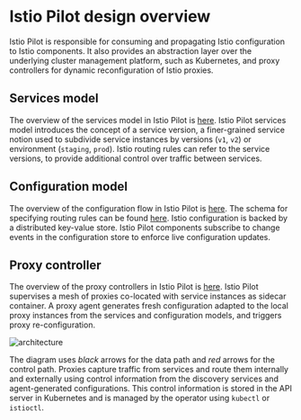 # Istio Pilot design overview

Istio Pilot is responsible for consuming and propagating Istio configuration to Istio components. It also provides an abstraction layer over the underlying cluster management platform, such as Kubernetes, and proxy controllers for dynamic reconfiguration of Istio proxies.

## Services model

The overview of the services model in Istio Pilot is [here](service-registry.md).
Istio Pilot services model introduces the concept of a service version, a finer-grained service notion used to subdivide service instances by versions (`v1`, `v2`) or environment (`staging`, `prod`). Istio routing rules can refer to the service versions, to provide additional control over traffic between services.

## Configuration model

The overview of the configuration flow in Istio Pilot is
[here](https://istio.io/docs/reference/config/traffic-rules/). The schema for specifying routing rules can
be found [here](https://github.com/istio/api/blob/master/routing/v1alpha1/route_rule.proto).
Istio configuration is backed by a distributed key-value store. Istio Pilot components subscribe to change events in the configuration store to enforce live configuration updates.

## Proxy controller

The overview of the proxy controllers in Istio Pilot is [here](proxy-controller.md).
Istio Pilot supervises a mesh of proxies co-located with service instances as sidecar container. A proxy agent generates fresh configuration adapted to the local proxy instances from the services and configuration models, and triggers proxy re-configuration.

![architecture](https://cdn.rawgit.com/istio/istio/master/pilot/doc/pilot.svg)

The diagram uses _black_ arrows for the data path and _red_ arrows for the control path. Proxies capture traffic from services and route them internally and externally using control information from the discovery services and agent-generated configurations. This control information is stored in the API server in Kubernetes and is managed by the operator using `kubectl` or `istioctl`.
